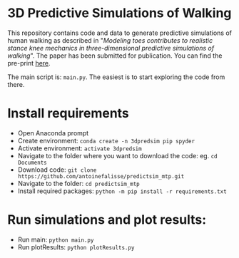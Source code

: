# 3D Predictive Simulations of Walking

This repository contains code and data to generate predictive simulations of human walking as described in "_Modeling toes contributes to realistic stance knee mechanics in three-dimensional predictive simulations of walking_". The paper has been submitted for publication. You can find the pre-print [here](https://www.biorxiv.org/content/10.1101/2021.08.13.456292v1).

The main script is: `main.py`. The easiest is to start exploring the code from there.

# Install requirements

- Open Anaconda prompt
- Create environment: `conda create -n 3dpredsim pip spyder`
- Activate environment: `activate 3dpredsim`
- Navigate to the folder where you want to download the code: eg. `cd Documents`
- Download code: `git clone https://github.com/antoinefalisse/predictsim_mtp.git`
- Navigate to the folder: `cd predictsim_mtp`
- Install required packages: `python -m pip install -r requirements.txt`

# Run simulations and plot results:
- Run main: `python main.py`
- Run plotResults: `python plotResults.py`
